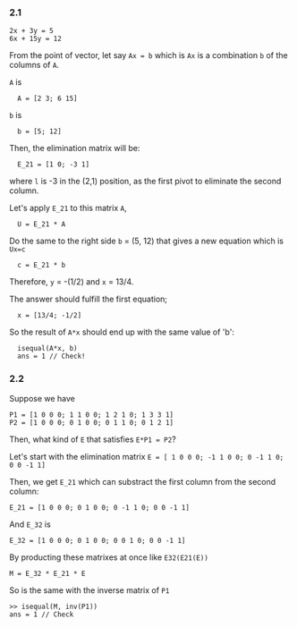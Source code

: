 ### 2.1

```
2x + 3y = 5
6x + 15y = 12
```

From the point of vector, let say `Ax = b` which is `Ax` is a combination `b` of the columns of `A`.


`A` is

```
  A = [2 3; 6 15] 
```

`b` is
```
  b = [5; 12]
```

Then, the elimination matrix will be:
```
  E_21 = [1 0; -3 1] 
```
where `l` is -3 in the (2,1) position, as the first pivot to eliminate the second column.

Let's apply `E_21` to this matrix `A`,
```
  U = E_21 * A
```  
Do the same to the right side `b` = (5, 12) that gives a new equation which is `Ux=c`
```
  c = E_21 * b
```  
Therefore, `y` = -(1/2) and `x` = 13/4.

The answer should fulfill the first equation; 
```
  x = [13/4; -1/2]
```
So the result of `A*x` should end up with the same value of 'b':
```
  isequal(A*x, b)
  ans = 1 // Check!
```  

### 2.2
Suppose we have
```
P1 = [1 0 0 0; 1 1 0 0; 1 2 1 0; 1 3 3 1] 
P2 = [1 0 0 0; 0 1 0 0; 0 1 1 0; 0 1 2 1]
```

Then, what kind of `E` that satisfies `E*P1 = P2`?

Let's start with the elimination matrix `E = [ 1 0 0 0; -1 1 0 0; 0 -1 1 0; 0 0 -1 1]`

Then, we get `E_21` which can substract the first column from the second column:

```
E_21 = [1 0 0 0; 0 1 0 0; 0 -1 1 0; 0 0 -1 1]
```

And `E_32` is
```
E_32 = [1 0 0 0; 0 1 0 0; 0 0 1 0; 0 0 -1 1]
```

By producting these matrixes at once like `E32(E21(E))`
```
M = E_32 * E_21 * E
```

So is the same with the inverse matrix of `P1`
```
>> isequal(M, inv(P1))
ans = 1 // Check
```
